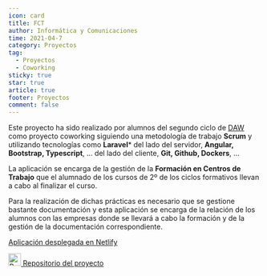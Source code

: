 ```yaml
---
icon: card
title: FCT
author: Informática y Comunicaciones
time: 2021-04-7
category: Proyectos
tag:
  - Proyectos
  - Coworking
sticky: true
star: true
article: true
footer: Proyectos
comment: false
---
```


Este proyecto ha sido realizado por alumnos del segundo ciclo de [DAW](/fp_reglada/daw/) como proyecto coworking siguiendo una metodología de trabajo **Scrum** y utilizando tecnologías como **Laravel*** del lado del servidor, **Angular, Bootstrap, Typescript**, ... del lado del cliente, **Git, Github, Dockers**, ...

La aplicación se encarga de la gestión de la **Formación en Centros de Trabajo** que el alumnado de los cursos de 2º de los ciclos formativos llevan a cabo al finalizar el curso.

Para la realización de dichas prácticas es necesario que se gestione bastante documentación y esta aplicación se encarga de la relación de los alumnos con las empresas donde se llevará a cabo la formación y de la gestión de la documentación correspondiente.

[Aplicación desplegada en Netlify](https://gestionpapeleofct.netlify.app)

<img alt="Repositorio" src="/assets/icon/github-logo.png" width="25px"/>[ Repositorio del proyecto](https://github.com/CIFP-Virgen-de-Gracia/GestionPapeleoFCT-BACKEND)
<!-- more -->
